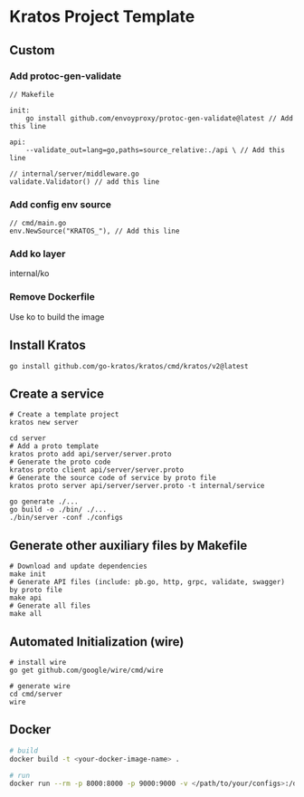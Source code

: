 # Kratos Project Template

## Custom
### Add protoc-gen-validate
```
// Makefile

init:
    go install github.com/envoyproxy/protoc-gen-validate@latest // Add this line

api:
    --validate_out=lang=go,paths=source_relative:./api \ // Add this line

// internal/server/middleware.go
validate.Validator() // add this line
```
### Add config env source
```
// cmd/main.go
env.NewSource("KRATOS_"), // Add this line
```

### Add ko layer
internal/ko

### Remove Dockerfile
Use ko to build the image

## Install Kratos
```
go install github.com/go-kratos/kratos/cmd/kratos/v2@latest
```
## Create a service
```
# Create a template project
kratos new server

cd server
# Add a proto template
kratos proto add api/server/server.proto
# Generate the proto code
kratos proto client api/server/server.proto
# Generate the source code of service by proto file
kratos proto server api/server/server.proto -t internal/service

go generate ./...
go build -o ./bin/ ./...
./bin/server -conf ./configs
```
## Generate other auxiliary files by Makefile
```
# Download and update dependencies
make init
# Generate API files (include: pb.go, http, grpc, validate, swagger) by proto file
make api
# Generate all files
make all
```
## Automated Initialization (wire)
```
# install wire
go get github.com/google/wire/cmd/wire

# generate wire
cd cmd/server
wire
```

## Docker
```bash
# build
docker build -t <your-docker-image-name> .

# run
docker run --rm -p 8000:8000 -p 9000:9000 -v </path/to/your/configs>:/data/conf <your-docker-image-name>
```

